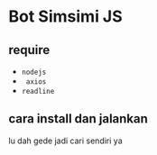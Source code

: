 # Bot Simsimi JS

## require

- `nodejs`
- ` axios`
- `readline`

## cara install dan jalankan

lu dah gede jadi cari sendiri ya
